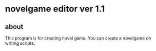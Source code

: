# novelgame editor ver 1.1

## about

This program is for creating novel game.
You can create a novelgame on writing scripts.
